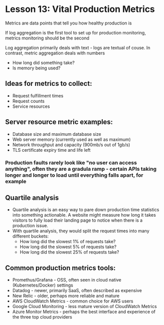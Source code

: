 # Lesson 13: Vital Production Metrics

Metrics are data points that tell you how healthy production is 

If log aggregation is the first tool to set up for production monitoring, metrics monitoring should be the second

Log aggregation primarily deals with text - logs are textual of couse. In contrast, metric aggregation deals with numbers

- How long did something take?
- Is memory being used?


## Ideas for metrics to collect:
- Request fulfillment times
- Request counts
- Service resources

## Server resource metric examples:
- Database size and maximum database size
- Web server memory (currently used as well as maximum)
- Network throughput and capacity (900mb/s out of 1gb/s)
- TLS certificate expiry time and life left

### Production faults rarely look like "no user can access anything", often they are a gradula ramp - certain APIs taking longer and longer to load until everything falls apart, for example

## Quartile analysis
- Quartile analysis is an easy way to pare down production time statistics into something actionable. A website might measure how long it takes visitors to fully load their landing page to notice when there is a production issue. 
- With quartile analysis, they would split the request times into many different buckets:
    - How long did the slowest 1% of requests take?
    - How long did the slowest 5% of requests take?
    - How long did the slowest 25% of requests take?

## Common production metrics tools: 
- Promethus/Grafana - OSS, often seen in cloud native (Kubernetes/Docker) settings
- Datadog - newer, primarily SaaS, often described as expensive
- New Relic - older, perhaps more reliable and mature
- AWS CloudWatch Metrics - common choice for AWS users
- Google Cloud Monitoring - less mature version of CloudWatch Metrics
- Azure Monitor Metrics - perhaps the best interface and experience of the three top cloud providers
